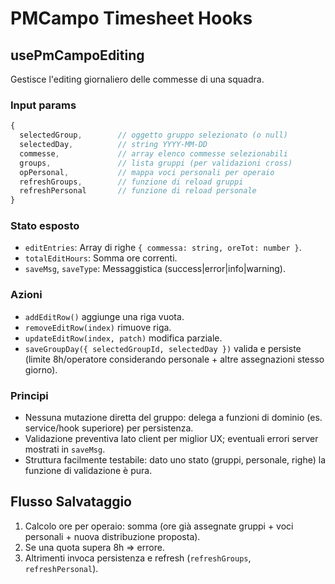 # PMCampo Timesheet Hooks

## usePmCampoEditing
Gestisce l'editing giornaliero delle commesse di una squadra.

### Input params
```ts
{
  selectedGroup,        // oggetto gruppo selezionato (o null)
  selectedDay,          // string YYYY-MM-DD
  commesse,             // array elenco commesse selezionabili
  groups,               // lista gruppi (per validazioni cross)
  opPersonal,           // mappa voci personali per operaio
  refreshGroups,        // funzione di reload gruppi
  refreshPersonal       // funzione di reload personale
}
```

### Stato esposto
- `editEntries`: Array di righe `{ commessa: string, oreTot: number }`.
- `totalEditHours`: Somma ore correnti.
- `saveMsg`, `saveType`: Messaggistica (success|error|info|warning).

### Azioni
- `addEditRow()` aggiunge una riga vuota.
- `removeEditRow(index)` rimuove riga.
- `updateEditRow(index, patch)` modifica parziale.
- `saveGroupDay({ selectedGroupId, selectedDay })` valida e persiste (limite 8h/operatore considerando personale + altre assegnazioni stesso giorno).

### Principi
- Nessuna mutazione diretta del gruppo: delega a funzioni di dominio (es. service/hook superiore) per persistenza.
- Validazione preventiva lato client per miglior UX; eventuali errori server mostrati in `saveMsg`.
- Struttura facilmente testabile: dato uno stato (gruppi, personale, righe) la funzione di validazione è pura.

## Flusso Salvataggio
1. Calcolo ore per operaio: somma (ore già assegnate gruppi + voci personali + nuova distribuzione proposta).
2. Se una quota supera 8h => errore.
3. Altrimenti invoca persistenza e refresh (`refreshGroups`, `refreshPersonal`).
